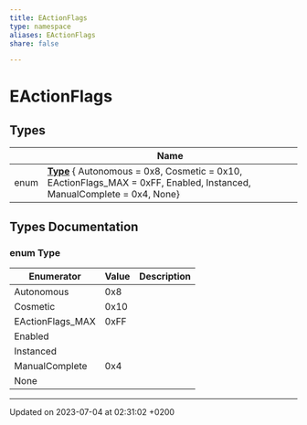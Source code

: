 ```yaml
---
title: EActionFlags
type: namespace
aliases: EActionFlags
share: false

---
```


# EActionFlags



## Types

|                | Name           |
| -------------- | -------------- |
| enum| **[Type](/docs/SDK/Source/Namespaces/namespaceEActionFlags.md#enum-type)** { Autonomous = 0x8, Cosmetic = 0x10, EActionFlags_MAX = 0xFF, Enabled, Instanced, ManualComplete = 0x4, None} |

## Types Documentation

### enum Type

| Enumerator | Value | Description |
| ---------- | ----- | ----------- |
| Autonomous | 0x8|   |
| Cosmetic | 0x10|   |
| EActionFlags_MAX | 0xFF|   |
| Enabled | |   |
| Instanced | |   |
| ManualComplete | 0x4|   |
| None | |   |









-------------------------------

Updated on 2023-07-04 at 02:31:02 +0200
